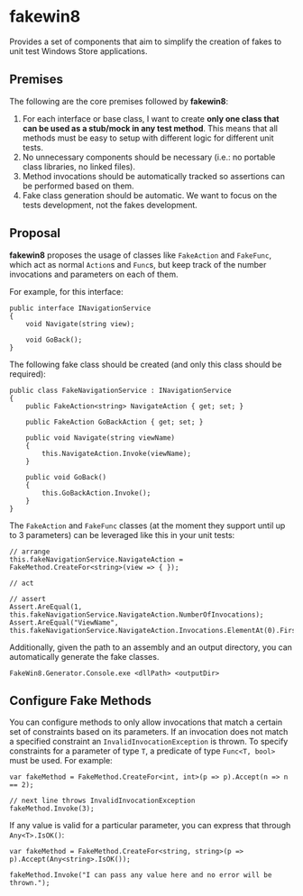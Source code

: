 fakewin8
========
Provides a set of components that aim to simplify the creation of fakes to unit test Windows Store applications.

Premises
---------
The following are the core premises followed by **fakewin8**:

1. For each interface or base class, I want to create **only one class that can be used as a stub/mock in any test method**. This means that all methods must be easy to setup with different logic for different unit tests.
1. No unnecessary components should be necessary (i.e.: no portable class libraries, no linked files).
1. Method invocations should be automatically tracked so assertions can be performed based on them.
1. Fake class generation should be automatic. We want to focus on the tests development, not the fakes development.

Proposal
--------
**fakewin8** proposes the usage of classes like `FakeAction` and `FakeFunc`, which act as normal `Action`s and `Func`s, but keep track of the number invocations and parameters on each of them.

For example, for this interface:
```CSharp
public interface INavigationService
{
    void Navigate(string view);

    void GoBack();
}
```
The following fake class should be created (and only this class should be required):
```CSharp
public class FakeNavigationService : INavigationService
{
    public FakeAction<string> NavigateAction { get; set; }

    public FakeAction GoBackAction { get; set; }

    public void Navigate(string viewName)
    {
        this.NavigateAction.Invoke(viewName);
    }

    public void GoBack()
    {
        this.GoBackAction.Invoke();
    }
}
```
The `FakeAction` and `FakeFunc` classes (at the moment they support until up to 3 parameters) can be leveraged like this in your unit tests:
```CSharp
// arrange
this.fakeNavigationService.NavigateAction = FakeMethod.CreateFor<string>(view => { });

// act

// assert
Assert.AreEqual(1, this.fakeNavigationService.NavigateAction.NumberOfInvocations);
Assert.AreEqual("ViewName", this.fakeNavigationService.NavigateAction.Invocations.ElementAt(0).FirstParameter);
```
Additionally, given the path to an assembly and an output directory, you can automatically generate the fake classes.
```Shell
FakeWin8.Generator.Console.exe <dllPath> <outputDir>
```

Configure Fake Methods
------------------
You can configure methods to only allow invocations that match a certain set of constraints based on its parameters. If an invocation does not match a specified constraint an `InvalidInvocationException` is thrown.
To specify constraints for a parameter of type `T`, a predicate of type `Func<T, bool>` must be used. For example:
```CSharp
var fakeMethod = FakeMethod.CreateFor<int, int>(p => p).Accept(n => n == 2);

// next line throws InvalidInvocationException
fakeMethod.Invoke(3);
```
If any value is valid for a particular parameter, you can express that through `Any<T>.IsOK()`:
```CSharp
var fakeMethod = FakeMethod.CreateFor<string, string>(p => p).Accept(Any<string>.IsOK());

fakeMethod.Invoke("I can pass any value here and no error will be thrown.");
```